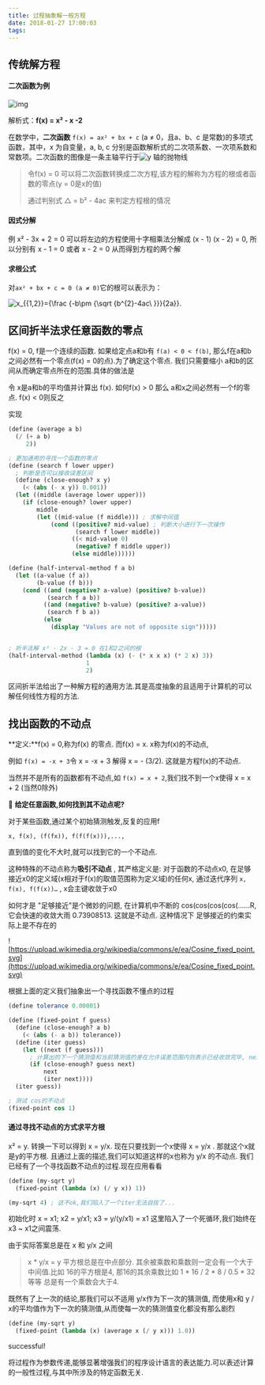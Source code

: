 ```yaml
---
title: 过程抽象解一般方程
date: 2018-01-27 17:00:03
tags:
---
```



<!-- more -->

## 传统解方程


#### 二次函数为例

![img](https://upload.wikimedia.org/wikipedia/commons/thumb/7/7a/Polynomialdeg_2.svg/233px-Polynomialdeg_2.svg.png)

解析式：**f(x) = x² - x -2**

在数学中，**二次函数** `f(x) = ax² + bx + c` (a ≠ 0，且a、b、c 是常数)的多项式函数，其中，x 为自变量，a, b, c 分别是函数解析式的二次项系数、一次项系数和常数项。二次函数的图像是一条主轴平行于![y](https://wikimedia.org/api/rest_v1/media/math/render/svg/b8a6208ec717213d4317e666f1ae872e00620a0d) 轴的抛物线



> 令f(x) = 0 可以将二次函数转换成二次方程,该方程的解称为方程的根或者函数的零点(y = 0是x的值)
>
> 通过判别式 △ = b² - 4ac 来判定方程根的情况

#### 因式分解

例 x² - 3x + 2 = 0 可以将左边的方程使用十字相乘法分解成 (x - 1) (x - 2) = 0, 所以分别有 x - 1 = 0 或者 x - 2 = 0 从而得到方程的两个解

#### 求根公式

对`ax² + bx + c = 0 (a ≠ 0)`它的根可以表示为：

![x_{{1,2}}={\frac  {-b\pm {\sqrt  {b^{2}-4ac\ }}}{2a}}.](https://wikimedia.org/api/rest_v1/media/math/render/svg/ddcdc99b985b5d370851854c27f1e803c29ebd6a)



## 区间折半法求任意函数的零点

f(x) = 0, f是一个连续的函数. 如果给定点a和b有 `f(a) < 0 < f(b)`, 那么f在a和b之间必然有一个零点(f(x) = 0的点).为了确定这个零点. 我们只需要缩小 a和b的区间从而确定零点所在的范围.具体的做法是

令 x是a和b的平均值并计算出 f(x). 如何f(x) > 0 那么 a和x之间必然有一个f的零点. f(x) < 0则反之

实现

```scheme
(define (average a b)
  (/ (+ a b)
     2))

; 更加通用的寻找一个函数的零点
(define (search f lower upper)
  ; 判断是否可以接收误差区间
  (define (close-enough? x y)
    (< (abs (- x y)) 0.001))
  (let ((middle (average lower upper)))
    (if (close-enough? lower upper)
        middle
        (let ((mid-value (f middle))) ; 求解中间值
            (cond ((positive? mid-value) ; 判断大小进行下一次操作
                   (search f lower middle))
                  ((< mid-value 0)
                   (negative? f middle upper))
                  (else middle))))))

(define (half-interval-method f a b)
  (let ((a-value (f a))
        (b-value (f b)))
    (cond ((and (negative? a-value) (positive? b-value))
           (search f a b))
          ((and (negative? b-value) (positive? a-value))
           (search f b a))
          (else
            (display "Values are not of opposite sign")))))


; 折半法解 x³ - 2x - 3 = 0 在1和2之间的根
(half-interval-method (lambda (x) (- (* x x x) (* 2 x) 3))
                      1
                      2)
```



区间折半法给出了一种解方程的通用方法.其是高度抽象的且适用于计算机的可以解任何线性方程的方法.

## 找出函数的不动点

**定义:**f(x) = 0,称为f(x) 的零点. 而f(x) = x. x称为f(x)的不动点, 

例如 `f(x) = -x + 3`令 x = -x + 3 解得 x = - (3/2). 这就是方程f(x)的不动点.

当然并不是所有的函数都有不动点,如 `f(x) = x + 2`,我们找不到一个x使得 x = x + 2 (当然0除外)

🤔 **给定任意函数,如何找到其不动点呢?**

对于某些函数,通过某个初始猜测触发,反复的应用f

`x, f(x), (f(fx)), f(f(f(x))),..., `

直到值的变化不大时,就可以找到它的一个不动点.

这种特殊的不动点称为**吸引不动点** , 其严格定义是: 对于函数的不动点x0, 在足够接近x0的定义域(x相对于f(x)的取值范围称为定义域)的任何x, 通过迭代序列 `x, f(x), f(f(x))…` , x会主键收敛于x0

如何才是 "足够接近"是个微妙的问题, 在计算机中不断的 cos(cos(cos(cos(……R, 它会快速的收敛大雨 0.73908513. 这就是不动点. 这种情况下 足够接近的约束实际上是不存在的

![https://upload.wikimedia.org/wikipedia/commons/e/ea/Cosine_fixed_point.svg](https://upload.wikimedia.org/wikipedia/commons/e/ea/Cosine_fixed_point.svg)

根据上面的定义我们抽象出一个寻找函数不懂点的过程

```scheme
(define tolerance 0.00001)

(define (fixed-point f guess)
  (define (close-enough? a b)
    (< (abs (- a b)) tolerance))
  (define (iter guess)
    (let ((next (f guess)))
      ; 计算出的下一个猜测值和当前猜测值的差在允许误差范围内则表示已经收敛完毕, next既是我们需要寻找的不动点
      (if (close-enough? guess next)
          next
          (iter next))))
  (iter guess))

; 测试 cos的不动点
(fixed-point cos 1)
```





#### 通过寻找不动点的方式求平方根

x² = y.  转换一下可以得到 x = y/x. 现在只要找到一个x使得 x = y/x . 那就这个x就是y的平方根. 且通过上面的描述,我们可以知道这样的x也称为 y/x 的不动点. 我们已经有了一个寻找函数不动点的过程.现在应用看看

```scheme
(define (my-sqrt y)
  (fixed-point (lambda (x) (/ y x)) 1))

(my-sqrt 4) ; 这不ok,我们陷入了一个iter无法自拔了...
```

初始化时 x = x1; x2 = y/x1; x3 =  y/(y/x1) = x1  这里陷入了一个死循环,我们始终在x3 ~ x1之间震荡.

由于实际答案总是在 x 和 y/x 之间

> x * y/x = y  平方根总是在中点部分. 其余被乘数和乘数则一定会有一个大于中间值.比如 16的平方根是4, 那16的其余乘数比如 1 \* 16 / 2 \* 8 / 0.5 \* 32等等 总是有一个乘数会大于4.

既然有了上一次的结论,那我们可以不适用 y/x作为下一次的猜测值, 而使用x和 y / x的平均值作为下一次的猜测值,从而使每一次的猜测值变化都没有那么剧烈

```scheme
(define (my-sqrt y)
  (fixed-point (lambda (x) (average x (/ y x))) 1.0))
```



successful!

将过程作为参数传递,能够显著增强我们的程序设计语言的表达能力.可以表述计算的一般性过程,与其中所涉及的特定函数无关.
